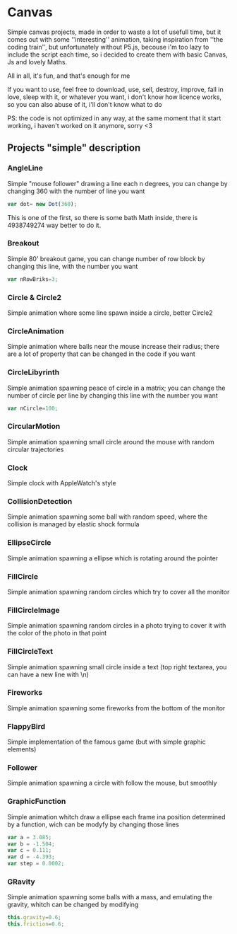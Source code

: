 
# Canvas
Simple canvas projects, made in order to waste a lot of usefull time, but it comes out with some ''interesting'' animation, taking inspiration from ''the coding train'', but unfortunately
without P5.js, becouse i'm too lazy to include the script each time, so i decided to create them with basic Canvas, Js and lovely Maths.

All in all, it's fun, and that's enough for me

If you want to use, feel free to download, use, sell, destroy, improve, fall in love, sleep with it, or whatever you want, 
i don't know how licence works, so you can also abuse of it, i'll don't know what to do


PS: the code is not optimized in any way, at the same moment that it start working, i haven't worked on it anymore, sorry <3

## Projects "simple" description

### AngleLine
Simple "mouse follower" drawing a line each n degrees, you can change by changing 360 with the number of line you want
```javascript
var dot= new Dot(360);
```
This is one of the first, so there is some bath Math inside, there is 4938749274 way better to do it.

### Breakout
Simple 80' breakout game, you can change number of row block by changing this line, with the number you want
```javascript
var nRowBriks=3;
```

### Circle & Circle2
Simple animation where some line spawn inside a circle, better Circle2

### CircleAnimation
Simple animation where balls near the mouse increase their radius; there are a lot of property that can be changed in the code if you want

### CircleLibyrinth
Simple animation spawning peace of circle in a matrix; you can change the number of circle per line by changing this line with the number you want
```javascript
var nCircle=100;
```

### CircularMotion
Simple animation spawning small circle around the mouse with random circular trajectories 

### Clock
Simple clock with AppleWatch's style

### CollisionDetection
Simple animation spawning some ball with random speed, where the collision is managed by elastic shock formula

### EllipseCircle
Simple animation spawning a ellipse which is rotating around the pointer

### FillCircle
Simple animation spawning random circles which try to cover all the monitor

### FillCircleImage
Simple animation spawning random circles in a photo trying to cover it with the color of the photo in that point

### FillCircleText
Simple animation spawning small circle inside a text (top right textarea, you can have a new line with \n)

### Fireworks
Simple animation spawning some fireworks from the bottom of the monitor

### FlappyBird
Simple implementation of the famous game (but with simple graphic elements)

### Follower
Simple animation spawning a circle with follow the mouse, but smoothly

### GraphicFunction
Simple animation whitch draw a ellipse each frame ina  position determined by a function, wich can be modyfy by changing those lines
```javascript
var a = 3.085;
var b = -1.504;
var c = 0.111;
var d = -4.393;
var step = 0.0002;
```

### GRavity
Simple animation spawning some balls with a mass, and emulating the gravity, whitch can be changed by modifying
```javascript
this.gravity=0.6;
this.friction=0.6;
```